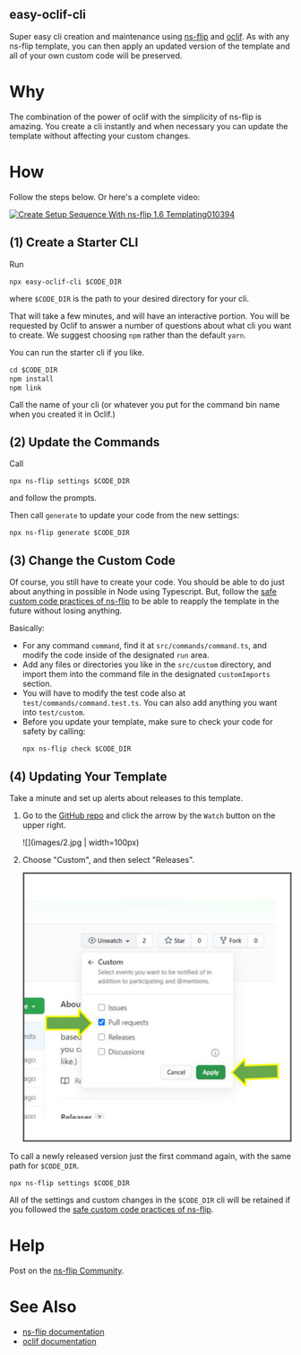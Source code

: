 easy-oclif-cli
-----------------
Super easy cli creation and maintenance using 
[ns-flip](https://ns-flip.nostack.net/) and [oclif](https://oclif.io/).  As with any ns-flip template, you can then apply an updated version of the template and all of your own custom code will be preserved.  

# Why
The combination of the power of oclif with the simplicity of ns-flip is amazing.  You create a cli instantly and when necessary you can update the template without affecting your custom changes.

# How
Follow the steps below.  Or here's a complete video:

[![Create Setup Sequence With ns-flip 1.6 Templating010394](http://img.youtube.com/vi/L_pKk148_O4/0.jpg)](http://www.youtube.com/watch?v=L_pKk148_O4)

## (1) Create a Starter CLI
Run
```
npx easy-oclif-cli $CODE_DIR
```
where `$CODE_DIR` is the path to your desired directory for your cli.

That will take a few minutes, and will have an interactive portion.  You will be requested by Oclif to answer a number of questions about what cli you want to create. We suggest choosing `npm` rather than the default `yarn`.

You can run the starter cli if you like.
```
cd $CODE_DIR
npm install
npm link
```
Call the name of your cli (or whatever you put for the command bin name when you created it in Oclif.)

## (2) Update the Commands
Call 
```
npx ns-flip settings $CODE_DIR
```
and follow the prompts.

Then call `generate` to update your code from the new settings:
```
npx ns-flip generate $CODE_DIR
```

## (3) Change the Custom Code
Of course, you still have to create your code.  You should be able to do just about anything in possible in Node using Typescript.  But, follow the [safe custom code practices of ns-flip](https://ns-flip.nostack.net/Safe-Custom-Code) to be able to reapply the template in the future without losing anything.

Basically:
* For any command `command`, find it at `src/commands/command.ts`, and modify the code inside of the designated `run` area.
* Add any files or directories you like in the `src/custom` directory, and import them into the command file in the designated `customImports` section.
* You will have to modify the test code also at `test/commands/command.test.ts`.  You can also add anything you want into `test/custom`.
* Before you update your template, make sure to check your code for safety by calling:
    ``` 
    npx ns-flip check $CODE_DIR
    ```
## (4) Updating Your Template
Take a minute and set up alerts about releases to this template.
1. Go to the [GitHub repo](https://github.com/YizYah/easy-oclif-cli) and click the arrow by the `Watch` button on the upper right.

     ![](images/2.jpg | width=100px)

2. Choose "Custom", and then select "Releases".

    ![](images/4.jpg)

To call a newly released version just the first command again, with the same path for `$CODE_DIR`.
```
npx ns-flip settings $CODE_DIR
```
All of the settings and custom changes in the `$CODE_DIR` cli will be retained if you followed the [safe custom code practices of ns-flip](https://ns-flip.nostack.net/Safe-Custom-Code).

# Help
Post on the [ns-flip Community](https://spectrum.chat/ns-flip?tab=posts).

# See Also
* [ns-flip documentation](https://ns-flip.nostack.net/Home)
* [oclif documentation](https://oclif.io/docs/commands)
